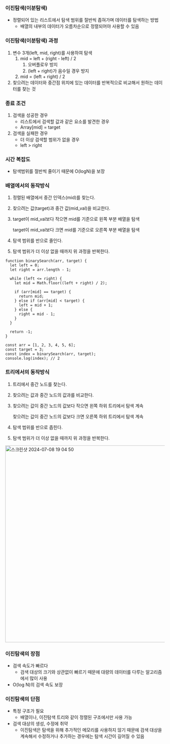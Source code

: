 ### 이진탐색(이분탐색)
* 정렬되어 있는 리스트에서 탐색 범위를 절반씩 좁혀가며 데이터를 탐색하는 방법
  * 배열의 내부의 데이터가 오름차순으로 정렬되어야 사용할 수 있음

### 이진탐색(이분탐색) 과정
1. 변수 3개(left, mid, right)를 사용하여 탐색
   1. mid = left + (right - left) / 2
      1. 오버플로우 방지
      2. (left + right)가 음수일 경우 방지
   2. mid = (left + right) / 2
2. 찾으려는 데이터와 중간점 위치에 있는 데이터를 반복적으로 비교해서 원하는 데이터를 찾는 것

### 종료 조건
1. 검색을 성공한 경우
   * 리스트에서 검색할 값과 같은 요소를 발견한 경우
   * Array[mid] = target
2. 검색을 실패한 경우
   * 더 이상 검색할 범위가 없을 경우
   * left > right

### 시간 복잡도
* 탐색범위를 절반씩 줄이기 때문에 O(logN)을 보장

### 배열에서의 동작방식
1. 정렬된 배열에서 중간 인덱스(mid)를 찾는다.
2. 찾으려는 값(target)과 중간 값(mid_val)을 비교한다.
3. target이 mid_val보다 작으면 mid를 기준으로 왼쪽 부분 배열을 탐색 
   
   target이 mid_val보다 크면 mid를 기준으로 오른쪽 부분 배열을 탐색
5. 탐색 범위를 반으로 줄인다.
6. 탐색 범위가 더 이상 없을 때까지 위 과정을 반복한다.
```
function binarySearch(arr, target) {
  let left = 0;
  let right = arr.length - 1;
  
  while (left <= right) {
    let mid = Math.floor((left + right) / 2);
    
    if (arr[mid] == target) {
      return mid;
    } else if (arr[mid] < target) {
      left = mid + 1;
    } else {
      right = mid - 1;
    }
  }
  
  return -1;
}

const arr = [1, 2, 3, 4, 5, 6];
const target = 3;
const index = binarySearch(arr, target);
console.log(index); // 2
```

### 트리에서의 동작방식
1. 트리에서 중간 노드를 찾는다.
2. 찾으려는 값과 중간 노드의 값과를 비교한다.
3. 찾으려는 값이 중간 노드의 값보다 작으면 왼쪽 하위 트리에서 탐색 계속

   찾으려는 값이 중간 노드의 값보다 크면 오른쪽 하위 트리에서 탐색 계속
4. 탐색 범위를 반으로 좁힌다.
5. 탐색 범위가 더 이상 없을 때까지 위 과정을 반복한다.
   
<img width="622" alt="스크린샷 2024-07-08 19 04 50" src="https://github.com/hamjihyeon/algorithem_study_JS/assets/48716412/d214bc97-b6af-4d22-b7eb-986ba416af24">


### 이진탐색의 장점
* 검색 속도가 빠르다
  * 검색 대상의 크기와 상관없이 빠르기 때문에 대량의 데이터를 다루는 알고리즘에서 많이 사용
* O(log N)의 검색 속도 보장
  
### 이진탐색의 단점
* 특정 구조가 필요
  * 배열이나, 이진탐색 트리와 같이 정렬된 구조에서만 사용 가능
* 검색 대상의 생성, 수정에 취약
  * 이진탐색은 탐색을 위해 추가적인 메모리를 사용하지 않기 때문에 검색 대상을계속해서 수정하거나 추가하는 경우에는 탐색 시간이 길어질 수 있음
